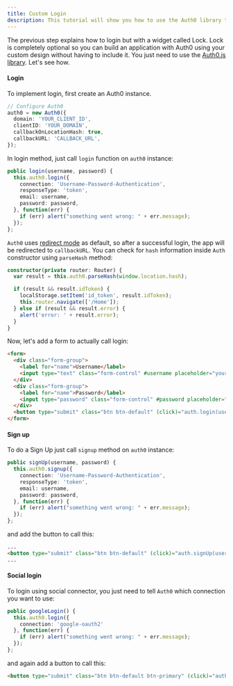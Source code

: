```yaml
---
title: Custom Login
description: This tutorial will show you how to use the Auth0 library to add custom authentication and authorization to your web app.
---
```


The previous step explains how to login but with a widget called Lock. Lock is completely optional so you can build an application with Auth0 using your custom design without having to include it. You just need to use the [Auth0.js library](https://github.com/auth0/auth0.js). Let's see how.

#### Login

To implement login, first create an Auth0 instance.

```typescript
// Configure Auth0
auth0 = new Auth0({
  domain: 'YOUR_CLIENT_ID',
  clientID: 'YOUR_DOMAIN',
  callbackOnLocationHash: true,
  callbackURL: 'CALLBACK_URL',
});
```

In login method, just call `login` function on `auth0` instance:

```typescript
public login(username, password) {
  this.auth0.login({
    connection: 'Username-Password-Authentication',
    responseType: 'token',
    email: username,
    password: password,
  }, function(err) {
    if (err) alert("something went wrong: " + err.message);
  });
};
```

`Auth0` uses [redirect mode](https://github.com/auth0/auth0.js#redirect-mode) as default, so after a successful login, the app will be redirected to `callbackURL`. 
You can check for `hash` information inside `Auth` constructor using `parseHash` method:

```typescript
constructor(private router: Router) {
  var result = this.auth0.parseHash(window.location.hash);

  if (result && result.idToken) {
    localStorage.setItem('id_token', result.idToken);
    this.router.navigate(['/Home']);
  } else if (result && result.error) {
    alert('error: ' + result.error);
  }
}
```

Now, let's add a form to actually call login:

```html
<form>
  <div class="form-group">
    <label for="name">Username</label>
    <input type="text" class="form-control" #username placeholder="yours@example.com">
  </div>
  <div class="form-group">
    <label for="name">Password</label>
    <input type="password" class="form-control" #password placeholder="your password">
  </div>
  <button type="submit" class="btn btn-default" (click)="auth.login(username.value, password.value)">Login</button>
</form>
```

#### Sign up

To do a Sign Up just call `signup` method on `auth0` instance:

```typescript
public signUp(username, password) {
  this.auth0.signup({
    connection: 'Username-Password-Authentication',
    responseType: 'token',
    email: username,
    password: password,
  }, function(err) {
    if (err) alert("something went wrong: " + err.message);
  });
};
```

and add the button to call this:

```html
...
<button type="submit" class="btn btn-default" (click)="auth.signUp(username.value, password.value)">Sign Up</button>
...
```

#### Social login

To login using social connector, you just need to tell `Auth0` which connection you want to use:

```typescript
public googleLogin() {
  this.auth0.login({
    connection: 'google-oauth2'
  }, function(err) {
    if (err) alert("something went wrong: " + err.message);
  });
};
```

and again add a button to call this:

```html
<button type="submit" class="btn btn-default btn-primary" (click)="auth.googleLogin()">Login with google</button>
```
